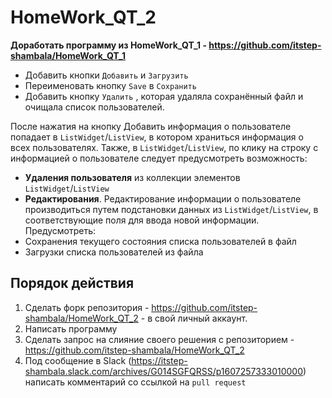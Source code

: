 # HomeWork_QT_2

**Доработать программу из HomeWork_QT_1  - https://github.com/itstep-shambala/HomeWork_QT_1**

- Добавить кнопки `Добавить` и `Загрузить` 
- Переименовать кнопку `Save` в `Сохранить`
- Добавить кнопку `Удалить` , которая удаляла сохранённый файл и очищала список пользователей.

После нажатия на кнопку Добавить информация о пользователе попадает в `ListWidget`/`ListView`, в котором храниться информация о всех пользователях. Также, в `ListWidget`/`ListView`, по клику на строку с информацией о пользователе следует предусмотреть возможность: 
- **Удаления пользователя** из коллекции элементов `ListWidget`/`ListView`
- **Редактирования**. Редактирование информации о пользователе производиться путем подстановки данных из `ListWidget`/`ListView`, в соответствующие поля для ввода новой информации.
Предусмотреть:
- Сохранения текущего состояния списка пользователей в файл
- Загрузки списка пользователей из файла

## Порядок действия
1. Сделать форк репозитория - https://github.com/itstep-shambala/HomeWork_QT_2 - в свой личный аккаунт.
2. Написать программу
3. Сделать запрос на слияние своего решения с репозиторием - https://github.com/itstep-shambala/HomeWork_QT_2
4. Под сообщение в Slack (https://itstep-shambala.slack.com/archives/G014SGFQRSS/p1607257333010000) написать комментарий со ссылкой на `pull request`

